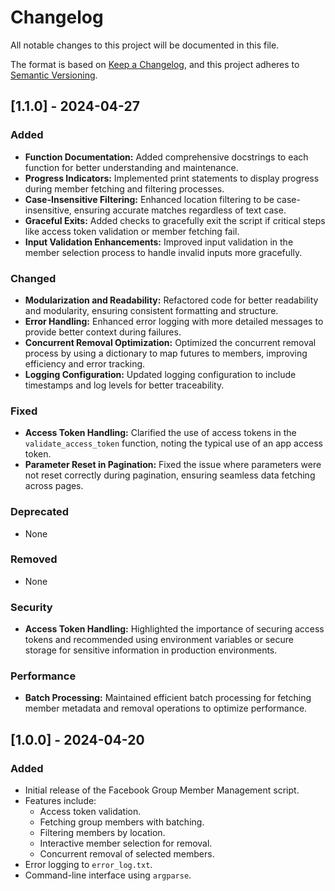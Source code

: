 # Changelog

All notable changes to this project will be documented in this file.

The format is based on [Keep a Changelog](https://keepachangelog.com/en/1.0.0/),
and this project adheres to [Semantic Versioning](https://semver.org/spec/v2.0.0.html).

## [1.1.0] - 2024-04-27

### Added
- **Function Documentation:** Added comprehensive docstrings to each function for better understanding and maintenance.
- **Progress Indicators:** Implemented print statements to display progress during member fetching and filtering processes.
- **Case-Insensitive Filtering:** Enhanced location filtering to be case-insensitive, ensuring accurate matches regardless of text case.
- **Graceful Exits:** Added checks to gracefully exit the script if critical steps like access token validation or member fetching fail.
- **Input Validation Enhancements:** Improved input validation in the member selection process to handle invalid inputs more gracefully.

### Changed
- **Modularization and Readability:** Refactored code for better readability and modularity, ensuring consistent formatting and structure.
- **Error Handling:** Enhanced error logging with more detailed messages to provide better context during failures.
- **Concurrent Removal Optimization:** Optimized the concurrent removal process by using a dictionary to map futures to members, improving efficiency and error tracking.
- **Logging Configuration:** Updated logging configuration to include timestamps and log levels for better traceability.

### Fixed
- **Access Token Handling:** Clarified the use of access tokens in the `validate_access_token` function, noting the typical use of an app access token.
- **Parameter Reset in Pagination:** Fixed the issue where parameters were not reset correctly during pagination, ensuring seamless data fetching across pages.

### Deprecated
- None

### Removed
- None

### Security
- **Access Token Handling:** Highlighted the importance of securing access tokens and recommended using environment variables or secure storage for sensitive information in production environments.

### Performance
- **Batch Processing:** Maintained efficient batch processing for fetching member metadata and removal operations to optimize performance.

## [1.0.0] - 2024-04-20

### Added
- Initial release of the Facebook Group Member Management script.
- Features include:
  - Access token validation.
  - Fetching group members with batching.
  - Filtering members by location.
  - Interactive member selection for removal.
  - Concurrent removal of selected members.
- Error logging to `error_log.txt`.
- Command-line interface using `argparse`.

